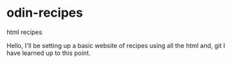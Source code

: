# odin-recipes
html recipes

Hello, I'll be setting up a basic website of recipes using all the html and, git I have learned up to this point.

